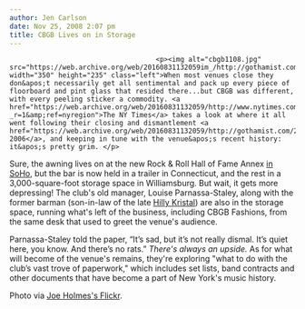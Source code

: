 ```yaml
---
author: Jen Carlson
date: Nov 25, 2008 2:07 pm
title: CBGB Lives on in Storage
---
```


	
										<p><img alt="cbgb1108.jpg" src="https://web.archive.org/web/20160831132059im_/http://gothamist.com/attachments/arts_jen/cbgb1108.jpg" width="350" height="235" class="left">When most venues close they don&apos;t necessarily get all sentimental and pack up every piece of floorboard and pint glass that resided there...but CBGB was different, with every peeling sticker a commodity. <a href="https://web.archive.org/web/20160831132059/http://www.nytimes.com/2008/11/25/nyregion/25rooms.html?_r=1&amp;ref=nyregion">The NY Times</a> takes a look at where it all went following their closing and dismantlement <a href="https://web.archive.org/web/20160831132059/http://gothamist.com/2007/10/23/goodbye_cbgb_he.php">in 2006</a>, and keeping in tune with the venue&apos;s recent history: it&apos;s pretty grim. </p>

<p>Sure, the awning lives on at the new Rock &amp; Roll Hall of Fame Annex <a href="https://web.archive.org/web/20160831132059/http://gothamist.com/2008/11/22/rock_n_roll.php">in SoHo</a>, but the bar is now held in a trailer in Connecticut, and the rest in a 3,000-square-foot storage space in Williamsburg. But wait, it gets more depressing! The club&apos;s old manager, Louise Parnassa-Staley, along with the former barman (son-in-law of the late <a href="https://web.archive.org/web/20160831132059/http://gothamist.com/2007/08/29/checking_in_wit.php">Hilly Kristal</a>) are also in the storage space, running what&apos;s left of the business, including CBGB Fashions, from the same desk that used to greet the venue&apos;s audience.</p>

<p>Parnassa-Staley told the paper, &#x201C;It&#x2019;s sad, but it&#x2019;s not really dismal. It&#x2019;s quiet here, you know. And there&#x2019;s no rats.&#x201D; <em>There&apos;s always an upside.</em> As for what will become of the venue&apos;s remains, they&apos;re exploring &quot;what to do with the club&#x2019;s vast trove of paperwork,&quot; which includes set lists, band contracts and other documents that have become a part of New York&apos;s music history.</p>

<p><span class="photo_caption">Photo via <a href="https://web.archive.org/web/20160831132059/http://flickr.com/photos/joeholmes/346531583/">Joe Holmes&apos;s Flickr</a>.</span></p>					
										
									
				